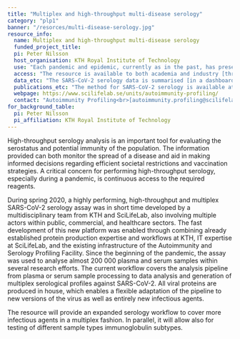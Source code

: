 ```yaml
---
title: "Multiplex and high-throughput multi-disease serology"
category: "plp1"
banner: "/resorces/multi-disease-serology.jpg"
resource_info:
  name: Multiplex and high-throughput multi-disease serology
  funded_project_title:
  pi: Peter Nilsson
  host_organisation: KTH Royal Institute of Technology
  use: "Each pandemic and epidemic, currently as in the past, has presented as a public health emergency characterised by uncertainty in the entity of its effect. A key point of pandemic preparedness is therefore to be able to learn from the past by collecting as much virological and immunological data as possible on viruses causing diseases with pandemic potential. Comparative serological studies and serological surveillance are well needed in order to understand the extent and duration of the immune response in COVID-19 and future pandemics."
  access: "The resource is available to both academia and industry [through the Autoimmunity and Serology Profiling Unit at SciLifeLab](https://www.scilifelab.se/units/autoimmunity-profiling/). Applicants can submit a project proposal through the unit website to initiate discussion on feasibility and fees."
  data_etc: "The SARS-CoV-2 serology data is summarised [in a dashboard at the Swedish Pathogens Portal](https://www.pathogens.se/dashboards/serology-statistics/). A second dashboard has also been established to summarise [work on multi-disease serology testing](/dashboards/serology_multidisease/)."
  publications_etc: "The method for SARS-CoV-2 serology is available at [DOI: 10.1002/cti2.1312](https://doi.org/10.1002/cti2.1312). Instructions for sample preparation are provided during the project feasibility discussion with the Autoimmunity and Serology Profiling Unit."
  webpage: https://www.scilifelab.se/units/autoimmunity-profiling/
  contact: "Autoimmunity Profiling<br>[autoimmunity.profiling@scilifelab.se](mailto:autoimmunity.profiling@scilifelab.se)"
for_background_table:
  pi: Peter Nilsson
  pi_affiliation: KTH Royal Institute of Technology
---
```


High-throughput serology analysis is an important tool for evaluating the serostatus and potential immunity of the population. The information provided can both monitor the spread of a disease and aid in making informed decisions regarding efficient societal restrictions and vaccination strategies. A critical concern for performing high-throughput serology, especially during a pandemic, is continuous access to the required reagents.

During spring 2020, a highly performing, high-throughput and multiplex SARS-CoV-2 serology assay was in short time developed by a multidisciplinary team from KTH and SciLifeLab, also involving multiple actors within public, commercial, and healthcare sectors. The fast development of this new platform was enabled through combining already established protein production expertise and workflows at KTH, IT expertise at SciLifeLab, and the existing infrastructure of the Autoimmunity and Serology Profiling Facility. Since the beginning of the pandemic, the assay was used to analyse almost 200 000 plasma and serum samples within several research efforts. The current workflow covers the analysis pipeline from plasma or serum sample processing to data analysis and generation of multiplex serological profiles against SARS-CoV-2. All viral proteins are produced in house, which enables a flexible adaptation of the pipeline to new versions of the virus as well as entirely new infectious agents.

The resource will provide an expanded serology workflow to cover more infectious agents in a multiplex fashion. In parallel, it will allow also for testing of different sample types immunoglobulin subtypes.
